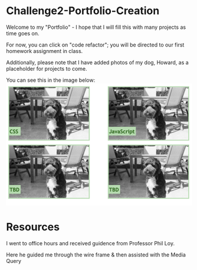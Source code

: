 # Challenge2-Portfolio-Creation
Welcome to my "Portfolio" - I hope that I will fill this with many projects as time goes on. 

For now, you can click on "code refactor"; you will be directed to our first homework assignment in class. 

Additionally, please note that I have added photos of my dog, Howard, as a placeholder for projects to come.

You can see this in the image below:
![Howard as my Filler Image.](./assets/images/portfolio-screenshot.png)

# Resources
I went to office hours and received guidence from Professor Phil Loy.

Here he guided me through the wire frame & then assisted with the Media Query 
